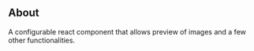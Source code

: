 ## About

A configurable react component that allows preview of images and a few other functionalities.